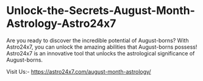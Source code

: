 # Unlock-the-Secrets-August-Month-Astrology-Astro24x7
Are you ready to discover the incredible potential of August-borns? With Astro24x7, you can unlock the amazing abilities that August-borns possess! Astro24x7 is an innovative tool that unlocks the astrological significance of August-borns.

Visit Us:- https://astro24x7.com/august-month-astrology/
